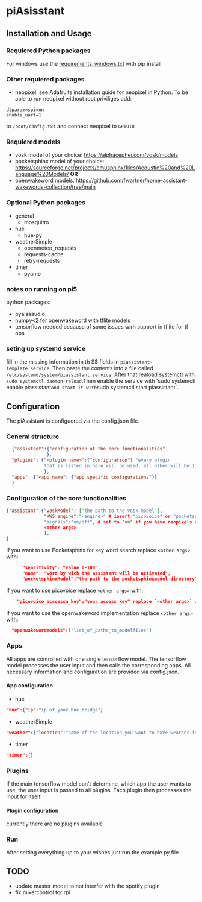 # piAsisstant
## Installation and Usage
### Requiered Python packages
For windows use the [requirements_windows.txt](requirements_windows.txt) with pip install.
### Other requiered packages
- neopixel: see Adafruits installation guide for neopixel in Python. To be able to run neopixel without root priviliges add:
```
dtparam=spi=on
enable_uart=1
```
to `/boot/config.txt` and connect neopixel to `GPIO10`.
### Requiered models
- vosk model of your choice: https://alphacephei.com/vosk/models
- pocketsphinx model of your choice: https://sourceforge.net/projects/cmusphinx/files/Acoustic%20and%20Language%20Models/ **OR**
- openwakeword models: https://github.com/fwartner/home-assistant-wakewords-collection/tree/main

### Optional Python packages
- general
  - mosquitto
- hue
  - hue-py
- weatherSimple
  - openmeteo_requests
  - requests-cache
  - retry-requests
- timer
  - pyame

### notes on running on pi5
python packages:
 - pyalsaaudio
 - numpy<2 for openwakeword with tflite models
 - tensorflow needed because of some issues wirh support in tflite for tf ops

 ### seting up systemd service
fill in the missing information in th $$ fields in `piassistant-template.service`. Then paste the contents into a file called `/etc/systemd/system/piassistant.service`. After that reaload systemctl with `sudo systemctl daemon-reload`.Then enable the service with 'sudo systemctl enable piassistant` and start it with `sudo systemctl start piassistant`. 

## Configuration
The piAssistant is configuered via the config.json file.
### General structure
```json
  {"assistant":{"configuration of the core functionalities"
               },
  "plugins": {"<plugin name>":{"configuration"} "every plugin
              that is listed in here will be used, all other will be ignored"
              },
  "apps": {"<app name": {"app specific configurations"}}
  }
```
### Configuration of the core functionalities
```json
{"assistant":{"voskModel": ["the path to the vosk model"],   
              "KWS_engine":"<engine>" # insert "picovoice" or "pocketsphinx" or "openwakeword"
              "signals":"on/off", # set to "on" if you have neopixels atached, default is "off"
              <other args>
              },
}
```
If you want to use Pocketsphinx for key word search replace `<other args>` with:
```json
      "sensitivity": "value 0-100",
      "name": "word by wich the assistant will be activated",
      "pocketsphinxModel":"the path to the pocketsphinxmodel directory"
```
If you want to use picovoice  replace `<other args>` with:
```json
    "picovoice_acccessn_key":"your access key" replace `<other args>` with:
```
If you want to use the openwakeword implementation replace `<other args>` with:

```json
  "openwakewordmodels":["list_of_paths_to_modelfiles"]
```

### Apps
All apps are controlled with one single tensorflow model. The tensorflow model processes the user
input and then calls the corresponding apps. All necessary information
and configuration are provided via config.json.
#### App configuration
- hue
```json
"hue":{"ip":"ip of your hue bridge"}
```
- weatherSimple
```json
"weather":{"location":"name of the location you want to have weather information on"}
```
- timer
```json
"timer":{}
```
### Plugins
If the main tensorflow model can't determine, which app the user wants to use,
the user input is passed to all plugins. Each plugin then processes the input for itself.
#### Plugin configuration
currently there are no plugins available
### Run
After setting everything  up to your wishes just run the example.py file

## TODO
- update master model to not interfer with the spotify plugin
- fix mixercontrol for rpi
